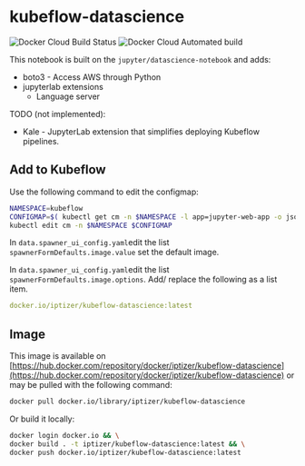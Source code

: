 # kubeflow-datascience

<img alt="Docker Cloud Build Status" src="https://img.shields.io/docker/cloud/build/iptizer/kubeflow-datascience"> <img alt="Docker Cloud Automated build" src="https://img.shields.io/docker/cloud/automated/iptizer/kubeflow-datascience">

This notebook is built on the `jupyter/datascience-notebook` and adds:

* boto3 - Access AWS through Python
* jupyterlab extensions
  * Language server

TODO (not implemented):
  * Kale - JupyterLab extension that simplifies deploying Kubeflow pipelines.

## Add to Kubeflow

Use the following command to edit the configmap:

```sh
NAMESPACE=kubeflow
CONFIGMAP=$( kubectl get cm -n $NAMESPACE -l app=jupyter-web-app -o jsonpath="{$.items[0].metadata.name}")
kubectl edit cm -n $NAMESPACE $CONFIGMAP
```

In `data.spawner_ui_config.yaml`edit the list `spawnerFormDefaults.image.value` set the default image.

In `data.spawner_ui_config.yaml`edit the list `spawnerFormDefaults.image.options`. Add/ replace the following as a list item.

```yml
docker.io/iptizer/kubeflow-datascience:latest
```

## Image

This image is available on [https://hub.docker.com/repository/docker/iptizer/kubeflow-datascience](https://hub.docker.com/repository/docker/iptizer/kubeflow-datascience) or may be pulled with the following command:

```sh
docker pull docker.io/library/iptizer/kubeflow-datascience
```

Or build it locally:

```sh
docker login docker.io && \
docker build . -t iptizer/kubeflow-datascience:latest && \
docker push docker.io/iptizer/kubeflow-datascience:latest
```
